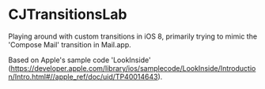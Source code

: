 # CJTransitionsLab

Playing around with custom transitions in iOS 8, primarily trying to mimic the 'Compose Mail' transition in Mail.app. 

Based on Apple's sample code 'LookInside' (https://developer.apple.com/library/ios/samplecode/LookInside/Introduction/Intro.html#//apple_ref/doc/uid/TP40014643).
